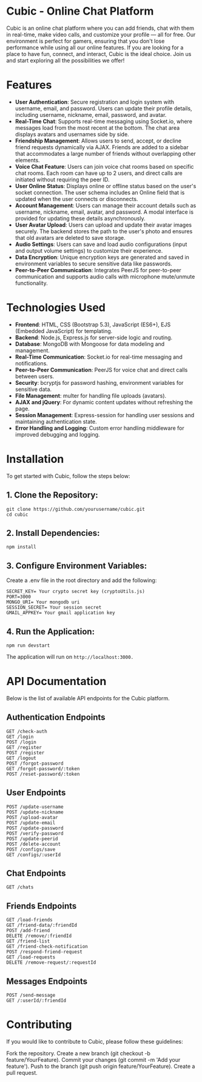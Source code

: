 # Cubic - Online Chat Platform
Cubic is an online chat platform where you can add friends, chat with them in real-time, make video calls, and customize your profile — all for free. Our environment is perfect for gamers, ensuring that you don't lose performance while using all our online features. If you are looking for a place to have fun, connect, and interact, Cubic is the ideal choice. Join us and start exploring all the possibilities we offer!

# Features
- **User Authentication**: Secure registration and login system with username, email, and password. Users can update their profile details, including username, nickname, email, password, and avatar.
- **Real-Time Chat**: Supports real-time messaging using Socket.io, where messages load from the most recent at the bottom. The chat area displays avatars and usernames side by side.
- **Friendship Management**: Allows users to send, accept, or decline friend requests dynamically via AJAX. Friends are added to a sidebar that accommodates a large number of friends without overlapping other elements.
- **Voice Chat Feature**: Users can join voice chat rooms based on specific chat rooms. Each room can have up to 2 users, and direct calls are initiated without requiring the peer ID.
- **User Online Status**: Displays online or offline status based on the user's socket connection. The user schema includes an Online field that is updated when the user connects or disconnects.
- **Account Management**: Users can manage their account details such as username, nickname, email, avatar, and password. A modal interface is provided for updating these details asynchronously.
- **User Avatar Upload**: Users can upload and update their avatar images securely. The backend stores the path to the user's photo and ensures that old avatars are deleted to save storage.
- **Audio Settings**: Users can save and load audio configurations (input and output volume settings) to customize their experience.
- **Data Encryption**: Unique encryption keys are generated and saved in environment variables to secure sensitive data like passwords.
- **Peer-to-Peer Communication**: Integrates PeerJS for peer-to-peer communication and supports audio calls with microphone mute/unmute functionality.

# Technologies Used
- **Frontend**: HTML, CSS (Bootstrap 5.3), JavaScript (ES6+), EJS (Embedded JavaScript) for templating.
- **Backend**: Node.js, Express.js for server-side logic and routing.
- **Database**: MongoDB with Mongoose for data modeling and management.
- **Real-Time Communication**: Socket.io for real-time messaging and notifications.
- **Peer-to-Peer Communication**: PeerJS for voice chat and direct calls between users.
- **Security**: bcryptjs for password hashing, environment variables for sensitive data.
- **File Management**: multer for handling file uploads (avatars).
- **AJAX and jQuery**: For dynamic content updates without refreshing the page.
- **Session Management**: Express-session for handling user sessions and maintaining authentication state.
- **Error Handling and Logging**: Custom error handling middleware for improved debugging and logging.

# Installation
To get started with Cubic, follow the steps below:

## 1. Clone the Repository:
```
git clone https://github.com/yourusername/cubic.git
cd cubic
```

## 2. Install Dependencies:
```
npm install
```

## 3. Configure Environment Variables:
Create a .env file in the root directory and add the following:
```
SECRET_KEY= Your crypto secret key (cryptoUtils.js)
PORT=3000
MONGO_URI= Your mongodb uri
SESSION_SECRET= Your session secret
GMAIL_APPKEY= Your gmail application key
```

## 4. Run the Application:
```
npm run devstart
```

The application will run on `http://localhost:3000.`

# API Documentation
Below is the list of available API endpoints for the Cubic platform.

## Authentication Endpoints
```
GET /check-auth
GET /login
POST /login
GET /register
POST /register
GET /logout
POST /forgot-password
GET /forgot-password/:token
POST /reset-password/:token
```

## User Endpoints
```
POST /update-username
POST /update-nickname
POST /upload-avatar
POST /update-email
POST /update-password
POST /verify-password
POST /update-peerid
POST /delete-account
POST /configs/save
GET /configs/:userId
```

## Chat Endpoints
```
GET /chats
```

## Friends Endpoints
```
GET /load-friends
GET /friend-data/:friendId
POST /add-friend
DELETE /remove/:friendId
GET /friend-list
GET /friend-check-notification
POST /respond-friend-request
GET /load-requests
DELETE /remove-request/:requestId
```

## Messages Endpoints
```
POST /send-message
GET /:userId/:friendId
```

# Contributing
If you would like to contribute to Cubic, please follow these guidelines:

Fork the repository.
Create a new branch (git checkout -b feature/YourFeature).
Commit your changes (git commit -m 'Add your feature').
Push to the branch (git push origin feature/YourFeature).
Create a pull request.
